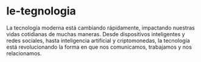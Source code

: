 # le-tegnologia
La tecnología moderna está cambiando rápidamente, impactando nuestras vidas cotidianas de muchas maneras. Desde dispositivos inteligentes y redes sociales, hasta inteligencia artificial y criptomonedas, la tecnología está revolucionando la forma en que nos comunicamos, trabajamos y nos relacionamos.
